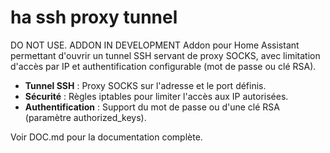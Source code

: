 <!-- README.md -->
# ha ssh proxy tunnel

DO NOT USE. ADDON IN DEVELOPMENT 
Addon pour Home Assistant permettant d'ouvrir un tunnel SSH servant de proxy SOCKS, avec limitation d'accès par IP et authentification configurable (mot de passe ou clé RSA).

- **Tunnel SSH** : Proxy SOCKS sur l'adresse et le port définis.
- **Sécurité** : Règles iptables pour limiter l'accès aux IP autorisées.
- **Authentification** : Support du mot de passe ou d'une clé RSA (paramètre authorized_keys).

Voir DOC.md pour la documentation complète.
